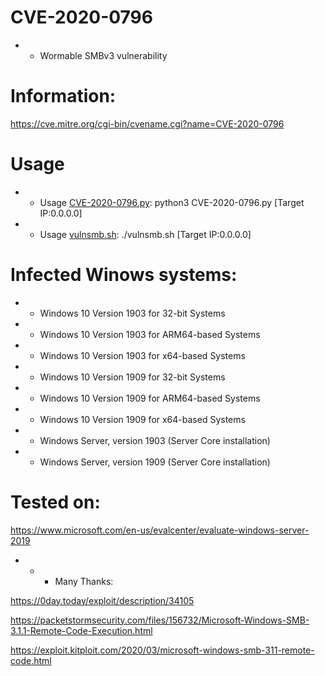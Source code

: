 # CVE-2020-0796
- - Wormable SMBv3 vulnerability

# Information:

https://cve.mitre.org/cgi-bin/cvename.cgi?name=CVE-2020-0796

# Usage

  - - Usage <a href='https://github.com/nu11secur1ty/Windows10Exploits/blob/master/Undefined/CVE-2020-0796/CVE-2020-0796.py'>CVE-2020-0796.py</a>: python3 CVE-2020-0796.py [Target IP:0.0.0.0]
  
  - - Usage <a href='https://github.com/nu11secur1ty/Windows10Exploits/blob/master/Undefined/CVE-2020-0796/vulnsmb.sh'>vulnsmb.sh</a>: ./vulnsmb.sh [Target IP:0.0.0.0]
</pre> 

# Infected Winows systems:

  - - Windows 10 Version 1903 for 32-bit Systems
  - - Windows 10 Version 1903 for ARM64-based Systems
  - - Windows 10 Version 1903 for x64-based Systems
  - - Windows 10 Version 1909 for 32-bit Systems
  - - Windows 10 Version 1909 for ARM64-based Systems
  - - Windows 10 Version 1909 for x64-based Systems
  - - Windows Server, version 1903 (Server Core installation)
  - - Windows Server, version 1909 (Server Core installation)

# Tested on: 
https://www.microsoft.com/en-us/evalcenter/evaluate-windows-server-2019

- - - Many Thanks:

https://0day.today/exploit/description/34105

https://packetstormsecurity.com/files/156732/Microsoft-Windows-SMB-3.1.1-Remote-Code-Execution.html

https://exploit.kitploit.com/2020/03/microsoft-windows-smb-311-remote-code.html


